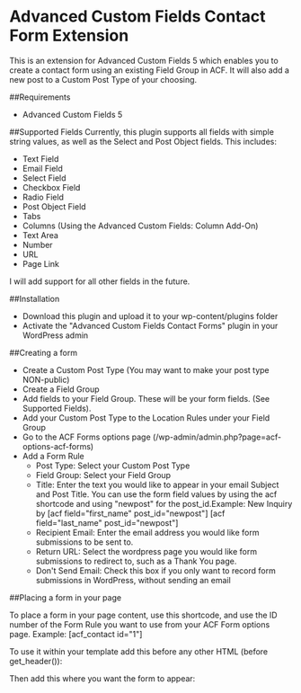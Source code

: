 # Advanced Custom Fields Contact Form Extension

This is an extension for Advanced Custom Fields 5 which enables you to create a contact form using an existing Field Group in ACF. It will also add a new post to a Custom Post Type of your choosing.

##Requirements
- Advanced Custom Fields 5

 
##Supported Fields
Currently, this plugin supports all fields with simple string values, as well as the Select and Post Object fields. This includes:

- Text Field
- Email Field
- Select Field
- Checkbox Field
- Radio Field
- Post Object Field
- Tabs
- Columns (Using the Advanced Custom Fields: Column Add-On)
- Text Area
- Number
- URL
- Page Link

I will add support for all other fields in the future.

##Installation
- Download this plugin and upload it to your wp-content/plugins folder
- Activate the "Advanced Custom Fields Contact Forms" plugin in your WordPress admin
 
##Creating a form
- Create a Custom Post Type (You may want to make your post type NON-public)
- Create a Field Group
- Add fields to your Field Group. These will be your form fields. (See Supported Fields).
- Add your Custom Post Type to the Location Rules under your Field Group
- Go to the ACF Forms options page (/wp-admin/admin.php?page=acf-options-acf-forms)
- Add a Form Rule
  - Post Type: Select your Custom Post Type
  - Field Group: Select your Field Group
  - Title: Enter the text you would like to appear in your email Subject and Post Title. You can use the form field values by using the acf shortcode and using "newpost" for the post_id.Example: New Inquiry by [acf field="first_name" post_id="newpost"] [acf field="last_name" post_id="newpost"]
  - Recipient Email: Enter the email address you would like form submissions to be sent to.
  - Return URL: Select the wordpress page you would like form submissions to redirect to, such as a Thank You page.
  - Don't Send Email: Check this box if you only want to record form submissions in WordPress, without sending an email

##Placing a form in your page

To place a form in your page content, use this shortcode, and use the ID number of the Form Rule you want to use from your ACF Form options page. Example: [acf_contact id="1"] 

To use it within your template add this before any other HTML (before get_header()):
  <?php acf_form_head(); ?>
  
Then add this where you want the form to appear: <?php do_shortcode('[acf_content id="1"]'); ?>
